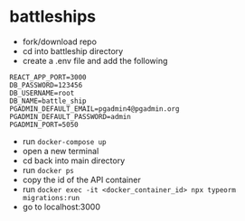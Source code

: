 # battleships

- fork/download repo
- cd into battleship directory
- create a .env file and add the following
```SERVER_PORT=8080
REACT_APP_PORT=3000
DB_PASSWORD=123456
DB_USERNAME=root
DB_NAME=battle_ship
PGADMIN_DEFAULT_EMAIL=pgadmin4@pgadmin.org
PGADMIN_DEFAULT_PASSWORD=admin
PGADMIN_PORT=5050
```
- run ```docker-compose up```
- open a new terminal
- cd back into main directory
- run ```docker ps```
- copy the id of the API container
- run ```docker exec -it <docker_container_id> npx typeorm migrations:run```
- go to localhost:3000

